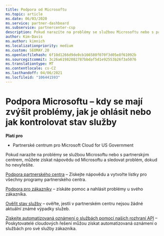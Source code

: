 ```yaml
---
title: Podpora od Microsoftu
ms.topic: article
ms.date: 06/03/2020
ms.service: partner-dashboard
ms.subservice: partnercenter-csp
description: Pokud narazíte na problémy se službou Microsoftu nebo s partnerským centrem, můžete postoupit do Microsoftu a vyřešit problém, dokud ho nevyřešíte.
author: Kim-Davis
ms.author: kimnich
ms.localizationpriority: medium
ms.custom: SEOMAY.20
ms.openlocfilehash: 6f10d1266d9de0cb166580f070f3d05e8f61092b
ms.sourcegitcommit: 3c26a61982082787bbdaf5d1e92553b26f3a5076
ms.translationtype: MT
ms.contentlocale: cs-CZ
ms.lasthandoff: 04/06/2021
ms.locfileid: "106441593"
---
```

# <a name="support-from-microsoft---when-to-escalate-issues-how-to-report-them-or-how-to-check-service-health"></a>Podpora Microsoftu – kdy se mají zvýšit problémy, jak je ohlásit nebo jak kontrolovat stav služby

**Platí pro**

- Partnerské centrum pro Microsoft Cloud for US Government

Pokud narazíte na problémy se službou Microsoftu nebo s partnerským centrem, můžete získat nápovědu od Microsoftu a sledovat problém, dokud ho nevyřešíte.

[Podpora partnerského centra](report-problems-with-partner-center.md) – Získejte nápovědu a vytvořte lístky pro všechny programy partnerského centra.

[Podpora pro zákazníky](report-problems-on-behalf-of-a-customer.md) – získáte pomoc a nahlásit problémy u svého zákazníka.

[Ověřit stav služby](check-service-health.md) – ověřte, jestli v partnerském centru nejsou žádné aktuální známé výpadky služeb.

[Získejte automatizovaná oznámení o službách pomocí našich rozhraní API](get-automated-service-notifications-with-our-apis.md) – Poskytovatelé cloudových řešení můžou získat automatizovaná oznámení o službách pro své služby zákazníka.


 

 



